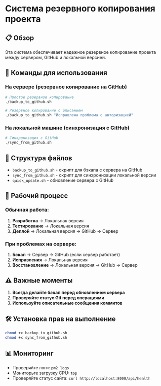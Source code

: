 # Система резервного копирования проекта

## 📋 Обзор

Эта система обеспечивает надежное резервное копирование проекта между сервером, GitHub и локальной версией.

## 🚀 Команды для использования

### На сервере (резервное копирование на GitHub)

```bash
# Простое резервное копирование
./backup_to_github.sh

# Резервное копирование с описанием
./backup_to_github.sh "Исправлена проблема с авторизацией"
```

### На локальной машине (синхронизация с GitHub)

```bash
# Синхронизация с GitHub
./sync_from_github.sh
```

## 📁 Структура файлов

- `backup_to_github.sh` - скрипт для бэкапа с сервера на GitHub
- `sync_from_github.sh` - скрипт для синхронизации локальной версии
- `quick_update.sh` - обновление сервера с GitHub

## 🔄 Рабочий процесс

### Обычная работа:
1. **Разработка** → Локальная версия
2. **Тестирование** → Локальная версия
3. **Деплой** → Локальная версия → GitHub → Сервер

### При проблемах на сервере:
1. **Бэкап** → Сервер → GitHub (если сервер работает)
2. **Исправления** → Локальная версия
3. **Восстановление** → Локальная версия → GitHub → Сервер

## ⚠️ Важные моменты

1. **Всегда делайте бэкап перед обновлением сервера**
2. **Проверяйте статус Git перед операциями**
3. **Используйте описательные сообщения коммитов**

## 🛠️ Установка прав на выполнение

```bash
chmod +x backup_to_github.sh
chmod +x sync_from_github.sh
```

## 📊 Мониторинг

- Проверяйте логи: `pm2 logs`
- Мониторьте загрузку CPU: `top`
- Проверяйте статус сайта: `curl http://localhost:8000/api/health`
